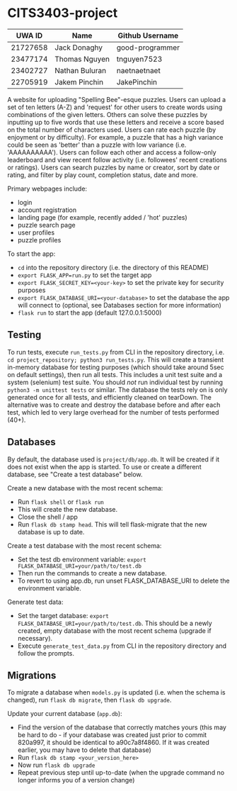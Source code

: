 # CITS3403-project

|UWA ID  |Name          |Github Username|
|--------|--------------|---------------|
|21727658|Jack Donaghy  |good-programmer|
|23477174|Thomas Nguyen |tnguyen7523    |
|23402727|Nathan Buluran|naetnaetnaet   |
|22705919|Jakem Pinchin |JakePinchin    |

A website for uploading "Spelling Bee"-esque puzzles. Users can upload a set of ten letters (A-Z) and 'request' for other users to create words using combinations of the given letters.
Others can solve these puzzles by inputting up to five words that use these letters and receive a score based on the total number of characters used.
Users can rate each puzzle (by enjoyment or by difficulty). For example, a puzzle that has a high variance could be seen as 'better' than a puzzle with low variance (i.e. 'AAAAAAAAAA').
Users can follow each other and access a follow-only leaderboard and view recent follow activity (i.e. followees' recent creations or ratings).
Users can search puzzles by name or creator, sort by date or rating, and filter by play count, completion status, date and more.

Primary webpages include:
- login
- account registration
- landing page (for example, recently added / 'hot' puzzles)
- puzzle search page
- user profiles
- puzzle profiles

To start the app:

- `cd` into the repository directory (i.e. the directory of this README)
- `export FLASK_APP=run.py` to set the target app
- `export FLASK_SECRET_KEY=<your-key>` to set the private key for security purposes
- `export FLASK_DATABASE_URI=<your-database>` to set the database the app will connect to (optional, see Databases section for more information)
- `flask run` to start the app (default 127.0.0.1:5000)

## Testing

To run tests, execute `run_tests.py` from CLI in the repository directory, i.e. `cd project_repository; python3 run_tests.py`.
This will create a transient in-memory database for testing purposes (which should take around 5sec on default settings), then run all tests. This includes a unit test suite and a system (selenium) test suite.
You should *not* run individual test by running `python3 -m unittest tests` or similar. The database the tests rely on is only generated once for all tests, and efficiently cleaned on tearDown. 
The alternative was to create and destroy the database before and after each test, which led to very large overhead for the number of tests performed (40+).

## Databases

By default, the database used is `project/db/app.db`. It will be created if it does not exist when the app is started. To use or create a different database, see "Create a test database" below.

Create a new database with the most recent schema:

- Run `flask shell` or `flask run`
- This will create the new database.
- Close the shell / app
- Run `flask db stamp head`. This will tell flask-migrate that the new database is up to date.

Create a test database with the most recent schema:

- Set the test db environment variable: `export FLASK_DATABASE_URI=your/path/to/test.db`
- Then run the commands to create a new database.
- To revert to using app.db, run unset FLASK_DATABASE_URI to delete the environment variable.

Generate test data:

- Set the target database: `export FLASK_DATABASE_URI=your/path/to/test.db`. This should be a newly created, empty database with the most recent schema (upgrade if necessary).
- Execute `generate_test_data.py` from CLI in the repository directory and follow the prompts.

## Migrations
To migrate a database when `models.py` is updated (i.e. when the schema is changed), run `flask db migrate`, then `flask db upgrade`.

Update your current database (`app.db`):

- Find the version of the database that correctly matches yours (this may be hard to do - if your database was created just prior to commit 820a997, it should be identical to a90c7a8f4860. If it was created earlier, you may have to delete that database)
- Run `flask db stamp <your_version_here>`
- Now run `flask db upgrade`
- Repeat previous step until up-to-date (when the upgrade command no longer informs you of a version change)